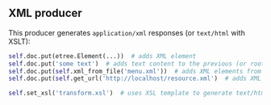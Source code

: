 ## XML producer

This producer generates `application/xml` responses (or `text/html` with XSLT):

```python
self.doc.put(etree.Element(...))  # adds XML element
self.doc.put('some text')  # adds text content to the previous (or root) node
self.doc.put(self.xml_from_file('menu.xml'))  # adds XML elements from file
self.doc.put(self.get_url('http://localhost/resource.xml')  # adds XML response from specified resource

self.set_xsl('transform.xsl')  # uses XSL template to generate text/html instead of application/xml
```
